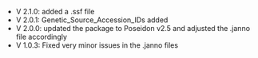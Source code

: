 - V 2.1.0: added a .ssf file
- V 2.0.1: Genetic_Source_Accession_IDs added
- V 2.0.0: updated the package to Poseidon v2.5 and adjusted the .janno file accordingly
- V 1.0.3: Fixed very minor issues in the .janno files
